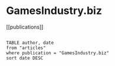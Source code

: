 # GamesIndustry.biz

[[publications]]

```dataview

TABLE author, date
from "articles"
where publication = "GamesIndustry.biz"
sort date DESC

```